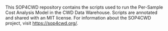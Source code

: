 This SOP4CWD repository contains the scripts used to run the Per-Sample Cost Analysis Model in the CWD Data Warehouse. Scripts are annotated and shared with an MIT license. For information about the SOP4CWD project, visit https://sop4cwd.org/.
